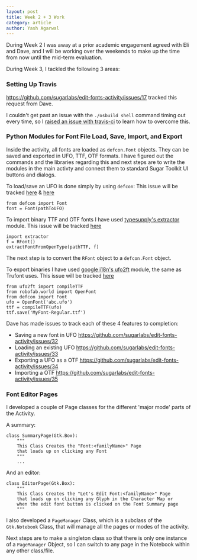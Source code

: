 ```yaml
---
layout: post
title: Week 2 + 3 Work
category: article
author: Yash Agarwal
---
```


During Week 2 I was away at a prior academic engagement agreed with Eli and Dave, and I will be working over the weekends to make up the time from now until the mid-term evaluation. 

During Week 3, I tackled the following 3 areas:

### Setting Up Travis

<https://github.com/sugarlabs/edit-fonts-activity/issues/17> tracked this request from Dave.

I couldn't get past an issue with the `./osbuild shell` command timing out every time, so I [raised an issue with travis-ci](https://github.com/travis-ci/travis-ci/issues/6152) to learn how to overcome this.

### Python Modules for Font File Load, Save, Import, and Export


Inside the activity, all fonts are loaded as `defcon.Font` objects. 
They can be saved and exported in UFO, TTF, OTF formats. 
I have figured out the commands and the libraries regarding this and next steps are to write the modules in the main activty and connect them to standard Sugar Toolkit UI buttons and dialogs.

To load/save an UFO is done simply by using `defcon`:
This issue will be tracked [here](https://github.com/sugarlabs/edit-fonts-activity/issues/33) & [here](https://github.com/sugarlabs/edit-fonts-activity/issues/32)

    from defcon import Font
    font = Font(pathToUFO)

To import binary TTF and OTF fonts I have used [typesupply's extractor](https://github.com/typesupply/extractor) module. This issue will be tracked [here](https://github.com/sugarlabs/edit-fonts-activity/issues/35) 

    import extractor
    f = RFont()
    extractFontFromOpenType(pathTTF, f)

The next step is to convert the `RFont` object to a `defcon.Font` object.

To export binaries I have used [google i18n's ufo2ft](https://github.com/googlei18n/ufo2ft) module, the same as Trufont uses. This issue will be tracked [here](https://github.com/sugarlabs/edit-fonts-activity/issues/34) 

    from ufo2ft import compileTTF
    from robofab.world import OpenFont
    from defcon import Font
    ufo = OpenFont('abc.ufo')
    ttf = compileTTF(ufo)
    ttf.save('MyFont-Regular.ttf')

Dave has made issues to track each of these 4 features to completion:

* Saving a new font in UFO <https://github.com/sugarlabs/edit-fonts-activity/issues/32>
* Loading an existing UFO <https://github.com/sugarlabs/edit-fonts-activity/issues/33>
* Exporting a UFO as a OTF <https://github.com/sugarlabs/edit-fonts-activity/issues/34>
* Importing a OTF <https://github.com/sugarlabs/edit-fonts-activity/issues/35>

### Font Editor Pages

I developed a couple of Page classes for the different 'major mode' parts of the Activity.

A summary:

    class SummaryPage(Gtk.Box):
        """
        This Class Creates the "Font:<familyName>" Page 
        that loads up on clicking any Font
        """
        ...

And an editor:

    class EditorPage(Gtk.Box):
        """
        This Class Creates the "Let's Edit Font:<familyName>" Page 
        that loads up on clicking any Glyph in the Character Map or 
        when the edit font button is clicked on the Font Summary page
        """

I also developed a `PageManager` Class, which is a subclass of the `Gtk.Notebook` Class, that will manage all the pages or modes of the activity. 

Next steps are to make a singleton class so that there is only one instance of a `PageManager` Object, so I can switch to any page in the Notebook within any other class/file.
